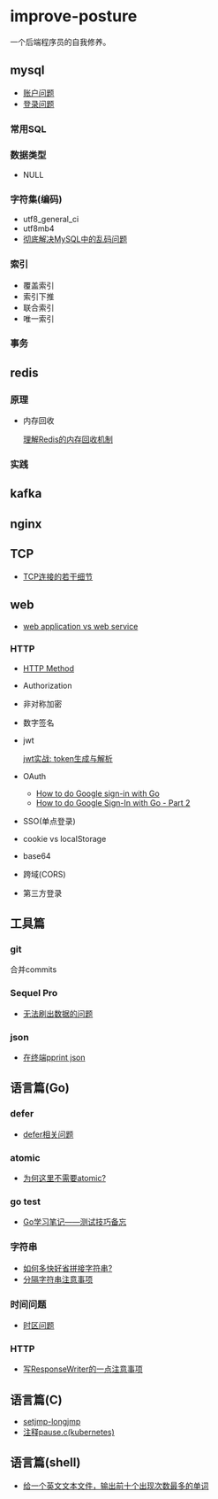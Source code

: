 # improve-posture

一个后端程序员的自我修养。

## mysql

- [账户问题](./mysql/user/README.md)
- [登录问题](./mysql/login/README.md)

### 常用SQL

### 数据类型

- NULL

### 字符集(编码)

- utf8_general_ci
- utf8mb4
- [彻底解决MySQL中的乱码问题](https://mp.weixin.qq.com/s/58Y11c8cLN1uDfHn_6lyAg)



### 索引

- 覆盖索引
- 索引下推
- 联合索引
- 唯一索引

### 事务

## redis

### 原理

- 内存回收

    [理解Redis的内存回收机制
](https://juejin.im/post/5d107ad851882576df7fba9e?utm_source=weibo&utm_campaign=user)

### 实践

## kafka

## nginx



## TCP

- [TCP连接的若干细节](./tcp/README.md)


## web

- [web application vs web service](./web/app-service.md)

### HTTP

- [HTTP Method](./web/http.md)

- Authorization

- 非对称加密

- 数字签名

- jwt

    [jwt实战: token生成与解析](./jwt/README.md)
- OAuth
    - [How to do Google sign-in with Go](https://skarlso.github.io/2016/06/12/google-signin-with-go/)
    - [How to do Google Sign-In with Go - Part 2](https://skarlso.github.io/2016/11/02/google-signin-with-go-part2/)
- SSO(单点登录)
- cookie vs localStorage
- base64
- 跨域(CORS)
- 第三方登录

## 工具篇

### git

合并commits

### Sequel Pro

- [无法刷出数据的问题](./tools/sequelpro.md)

### json

- [在终端pprint json](./tools/json/print.md)


## 语言篇(Go)

### defer
- [defer相关问题](./go/defer/README.md)

### atomic

- [为何这里不需要atomic?](./go/atomic/READEME.md)

### go test

- [Go学习笔记——测试技巧备忘](./go/testing/README.md)

### 字符串

- [如何多快好省拼接字符串?](./go/strings/README.md)
- [分隔字符串注意事项](./go/strings/split.md)
### 时间问题

- [时区问题](./go/time/README.md)

### HTTP

- [写ResponseWriter的一点注意事项](./go/http/README.md)


## 语言篇(C)

- [setjmp-longjmp](./c/setjmp-longjmp.md)
- [注释pause.c(kubernetes)](./c/pause.c)


## 语言篇(shell)

- [给一个英文文本文件，输出前十个出现次数最多的单词](./shell/top10.md)